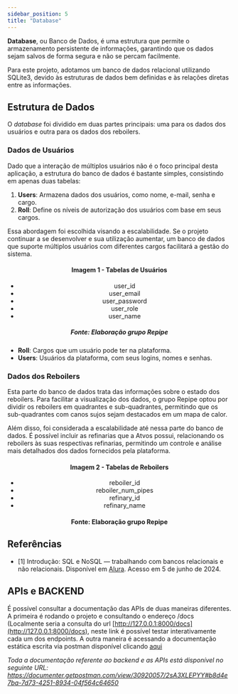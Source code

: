 ```yaml
---
sidebar_position: 5
title: "Database"
---
```


**Database**, ou Banco de Dados, é uma estrutura que permite o armazenamento persistente de informações, garantindo que os dados sejam salvos de forma segura e não se percam facilmente.

Para este projeto, adotamos um banco de dados relacional utilizando SQLite3, devido às estruturas de dados bem definidas e às relações diretas entre as informações.

## Estrutura de Dados

O *database* foi dividido em duas partes principais: uma para os dados dos usuários e outra para os dados dos reboilers.

### Dados de Usuários

Dado que a interação de múltiplos usuários não é o foco principal desta aplicação, a estrutura do banco de dados é bastante simples, consistindo em apenas duas tabelas:

1. **Users**: Armazena dados dos usuários, como nome, e-mail, senha e cargo.
2. **Roll**: Define os níveis de autorização dos usuários com base em seus cargos.

Essa abordagem foi escolhida visando a escalabilidade. Se o projeto continuar a se desenvolver e sua utilização aumentar, um banco de dados que suporte múltiplos usuários com diferentes cargos facilitará a gestão do sistema.

<div align="center">

#### Imagem 1 - Tabelas de Usuários
- user_id
- user_email
- user_password
- user_role
- user_name
##### Fonte: Elaboração grupo Repipe
</div>

- **Roll**: Cargos que um usuário pode ter na plataforma.
- **Users**: Usuários da plataforma, com seus logins, nomes e senhas.

### Dados dos Reboilers

Esta parte do banco de dados trata das informações sobre o estado dos reboilers. Para facilitar a visualização dos dados, o grupo Repipe optou por dividir os reboilers em quadrantes e sub-quadrantes, permitindo que os sub-quadrantes com canos sujos sejam destacados em um mapa de calor.

Além disso, foi considerada a escalabilidade até nessa parte do banco de dados. É possível incluir as refinarias que a Atvos possui, relacionando os reboilers às suas respectivas refinarias, permitindo um controle e análise mais detalhados dos dados fornecidos pela plataforma.

<div align="center">

#### Imagem 2 - Tabelas de Reboilers
- reboiler_id
- reboiler_num_pipes
- refinary_id
- refinary_name
#### Fonte: Elaboração grupo Repipe
</div>

## Referências

- [1] Introdução: SQL e NoSQL — trabalhando com bancos relacionais e não relacionais. Disponível em [Alura](https://www.alura.com.br/artigos/sql-nosql-bancos-relacionais-nao-relacionais?utm_term=&utm_campaign=%5BSearch%5D+%5BPerformance%5D+-+Dynamic+Search+Ads+-+Artigos+e+Conte%C3%BAdos&utm_source=adwords&utm_medium=ppc&hsa_acc=7964138385&hsa_cam=11384329873&hsa_grp=111087461203&hsa_ad=687448474447&hsa_src=g&hsa_tgt=dsa-425656816943&hsa_kw=&hsa_mt=&hsa_net=adwords&hsa_ver=3&gad_source=1&gclid=CjwKCAjwmYCzBhA6EiwAxFwfgEN0vKfEhIl31-eAlOPxrhZ8Um4oEOQs9YIdmi9MTRyybBXayq5uYRoCRwAQAvD_BwE). Acesso em 5 de junho de 2024.

## APIs e BACKEND
É possível consultar a documentação das APIs de duas maneiras diferentes. A primeira é rodando o projeto e consultando o endereço /docs (Localmente seria a consulta do url [http://127.0.0.1:8000/docs](http://127.0.0.1:8000/docs), neste link é possível testar interativamente cada um dos endpoints.
A outra maneira é acessando a documentação estática escrita via postman disponível clicando [aqui](https://documenter.getpostman.com/view/30920057/2sA3XLEPYY#b8d4e7ba-7d73-4251-8934-04f564c64650)


*Toda a documentação referente ao backend e as APIs está disponível no seguinte URL: https://documenter.getpostman.com/view/30920057/2sA3XLEPYY#b8d4e7ba-7d73-4251-8934-04f564c64650*

